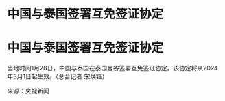 # 中国与泰国签署互免签证协定

# 中国与泰国签署互免签证协定

当地时间1月28日，中国与泰国在泰国曼谷签署互免签证协定。该协定将从2024年3月1日起生效。（总台记者 宋焕钰）

来源：央视新闻

